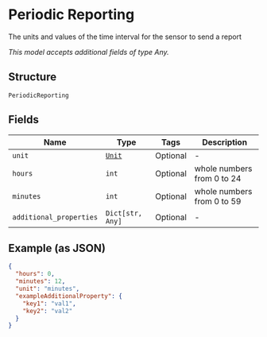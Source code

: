 
# Periodic Reporting

The units and values of the time interval for the sensor to send a report

*This model accepts additional fields of type Any.*

## Structure

`PeriodicReporting`

## Fields

| Name | Type | Tags | Description |
|  --- | --- | --- | --- |
| `unit` | [`Unit`](../../doc/models/unit.md) | Optional | - |
| `hours` | `int` | Optional | whole numbers from 0 to 24 |
| `minutes` | `int` | Optional | whole numbers from 0 to 59 |
| `additional_properties` | `Dict[str, Any]` | Optional | - |

## Example (as JSON)

```json
{
  "hours": 0,
  "minutes": 12,
  "unit": "minutes",
  "exampleAdditionalProperty": {
    "key1": "val1",
    "key2": "val2"
  }
}
```

